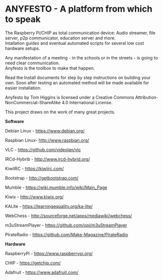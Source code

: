 # ANYFESTO - A platform from which to speak 


The Raspberry Pi/CHIP as total communication device: Audio streamer, file server, p2p communicator, education server and more.  
Intallation guides and eventual automated scripts for several low cost hardware setups.

Any manifestation of a meeting - in the schools or in the streets - is going to need clear communication.  
Anyfesto is the toolbox to make that happen.

Read the Install documents for step by step instructions on building your own. Soon after testing an automated method will be 
made available for easier installation. 

Anyfesto by Tom Higgins is licensed under a Creative Commons Attribution-NonCommercial-ShareAlike 4.0 International License.

This project draws on the work of many great projects.


**Software**

Debian Linux - https://www.debian.org/

Raspbian Linux-	http://www.raspbian.org/

VLC - 		https://github.com/videolan/vlc

IRCd-Hybrib - 	http://www.ircd-hybrid.org/

KiwiIRC - https://kiwiirc.com/

Bootstrap - http://getbootstrap.com/

Mumble - https://wiki.mumble.info/wiki/Main_Page

Kiwix - http://www.kiwix.org/

KALite - https://learningequality.org/ka-lite/

WebChess  - 	http://sourceforge.net/apps/mediawiki/webchess/

m3uStreamPlayer - https://github.com/opi/m3uStreamPlayer

PIrateRadio - 	https://github.com/Make-Magazine/PirateRadio

**Hardware**

RaspberryPi - https://www.raspberrypi.org/

CHIP - https://getchip.com/

Adafruit - https://www.adafruit.com/
 
